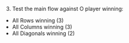 3. Test the main flow against O player winning:
- All Rows winning (3)
- All Columns winning (3)
- All Diagonals winning (2)